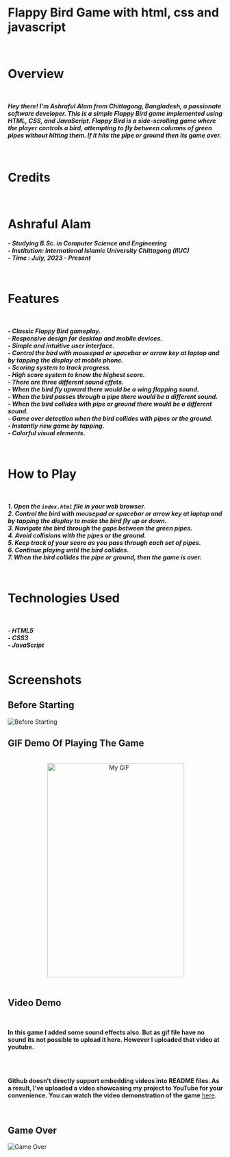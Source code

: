 <br><br>              




# Flappy Bird Game with html, css and javascript

<br> 

# Overview
<br>

***Hey there! I'm Ashraful Alam from Chittagong, Bangladesh, a passionate software developer. This is a simple Flappy Bird game implemented using HTML, CSS, and JavaScript. Flappy Bird is a side-scrolling game where the player controls a bird, attempting to fly between columns of green pipes without hitting them. If it hits the pipe or ground then its game over.***
 <br> <br> <br> 

# Credits
<br> 

# Ashraful Alam
***- Studying B.Sc. in Computer Science and Engineering***  
***- Institution: International Islamic University Chittagong (IIUC)***  
***- Time : July, 2023 - Present***  

<br>

# Features
<br> 

***- Classic Flappy Bird gameplay.***  
***- Responsive design for desktop and mobile devices.***  
***- Simple and intuitive user interface.***  
***- Control the bird with mousepad or spacebar or arrow key at laptop and by tapping the display at mobile phone.***  
***- Scoring system to track progress.***  
***- High score system to know the highest score.***  
***- There are three different sound effets.***  
***- When the bird fly upward there would be a wing flapping sound.***  
***- When the bird passes through a pipe there would be a different sound.***  
***- When the bird collides with pipe or ground there would be a different sound.***  
***- Game over detection when the bird collides with pipes or the ground.***  
***- Instantly new game by tapping.***  
***- Colorful visual elements.***  

<br>

# How to Play
<br> 

***1. Open the `index.html` file in your web browser.***  
***2. Control the bird with mousepad or spacebar or arrow key at laptop and by tapping the display to make the bird fly up or down.***  
***3. Navigate the bird through the gaps between the green pipes.***  
***4. Avoid collisions with the pipes or the ground.***  
***5. Keep track of your score as you pass through each set of pipes.***  
***6. Continue playing until the bird collides.***  
***7. When the bird collides the pipe or ground, then the game is over.***  

<br>

# Technologies Used
<br> 

***- HTML5***  
***- CSS3***  
***- JavaScript***  
<br>

# Screenshots

## Before Starting
![Before Starting](before_starting.png)

## GIF Demo Of Playing The Game
<br> 
<!DOCTYPE html>
<html lang="en">
<head>
    <meta charset="UTF-8">
    <meta name="viewport" content="width=device-width, initial-scale=1.0"> 
</head>
<body>
    <div style="text-align: center;">
        <img src="https://github.com/ashrafulalam005/flappy-bird-with-html-css-javascript/blob/main/flappybird%20gameplay.gif" alt="My GIF" width="320" height="500">
    </div>
</body>
</html>

<br> 

## Video Demo
<br> 

**In this game I added some sound effects also. But as gif file have no sound its not possible to upload it here. However I uploaded that video at youtube.**

<br> <br> 

**Github doesn't directly support embedding videos into README files. As a result, I've uploaded a video showcasing my project to YouTube for your convenience.
You can watch the video demonstration of the game** [here](https://youtu.be/tZYlnjBgivU?si=RdpvSy9BrvwG3Kyk).

<br> 

## Game Over
![Game Over](game_over.png)

<br> <br> 
